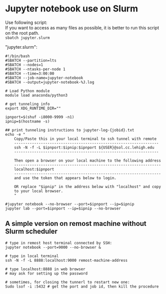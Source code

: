# Jupyter notebook use on Slurm 

Use following script:  
  If you want to access as many files as possible, it is better to run this script on the root path.   
  `sbatch jupyter.slurm`  
  
"jupyter.slurm":  
```
#!/bin/bash
#SBATCH --partition=lts
#SBATCH --nodes=1
#SBATCH --ntasks-per-node 1
#SBATCH --time=3:00:00
#SBATCH --job-name=jupyter-notebook
#SBATCH --output=jupyter-notebook-%J.log

# Load Python module
module load anaconda/python3

# get tunneling info
export XDG_RUNTIME_DIR=""

ipnport=$(shuf -i8000-9999 -n1)
ipnip=$(hostname -s)

## print tunneling instructions to jupyter-log-{jobid}.txt
echo -e "
    Copy/Paste this in your local terminal to ssh tunnel with remote
    -----------------------------------------------------------------
    ssh -N -f -L $ipnport:$ipnip:$ipnport ${USER}@sol.cc.lehigh.edu
    -----------------------------------------------------------------

    Then open a browser on your local machine to the following address
    ------------------------------------------------------------------
    localhost:$ipnport
    ------------------------------------------------------------------
    and use the token that appears below to login.

    OR replace "$ipnip" in the address below with "localhost" and copy
    to your local browser.
    "

#jupyter notebook --no-browser --port=$ipnport --ip=$ipnip
jupyter lab --port=$ipnport --ip=$ipnip --no-browser
```

## A simple version on remost machine without Slurm scheduler  

```
# type in remost host terminal connected by SSH:
jupyter notebook --port=9000 --no-browser &

# type in local terminal
ssh -N -f -L 8888:localhost:9000 remost-machine-address

# type localhost:8888 in web browser 
# may ask for setting up the password

# sometimes, for closing the tunnerl to restart new one:
Sudo lsof -i :5432 # get the port and job id, then kill the procedure

```
